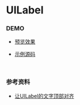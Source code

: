 # UILabel

### DEMO

* [预览效果](preview.png)
			
* [示例源码](UILabelDemo)

<br>

### 参考资料

* [让UILabel的文字顶部对齐](http://blog.devtang.com/blog/2011/11/20/set-uilabel-text-align-top/)